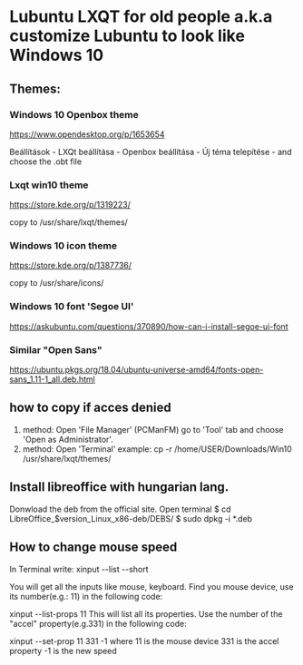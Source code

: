 # Lubuntu LXQT for old people a.k.a customize Lubuntu to look like Windows 10

## Themes:
### Windows 10 Openbox theme

https://www.opendesktop.org/p/1653654

Beállítások - LXQt beállítása - Openbox beállítása - Új téma telepítése - and choose the .obt file

### Lxqt win10 theme

https://store.kde.org/p/1319223/

copy to /usr/share/lxqt/themes/

### Windows 10 icon theme
https://store.kde.org/p/1387736/

copy to /usr/share/icons/

### Windows 10 font 'Segoe UI'
https://askubuntu.com/questions/370890/how-can-i-install-segoe-ui-font

### Similar "Open Sans"

https://ubuntu.pkgs.org/18.04/ubuntu-universe-amd64/fonts-open-sans_1.11-1_all.deb.html

## how to copy if acces denied
1. method: Open 'File Manager' (PCManFM) go to 'Tool' tab and choose 'Open as Administrator'.
2. method: Open 'Terminal' example: cp -r /home/USER/Downloads/Win10 /usr/share/lxqt/themes/


## Install libreoffice with hungarian lang.
Donwload the deb from the official site.
Open terminal 
$ cd LibreOffice_$version_Linux_x86-deb/DEBS/
$ sudo dpkg -i *.deb

## How to change mouse speed
In Terminal write:
xinput --list --short

You will get all the inputs like mouse, keyboard.
Find you mouse device, use its number(e.g.: 11) in the following code:

xinput --list-props 11
This will list all its properties.
Use the number of the "accel" property(e.g.331) in the following code:

xinput --set-prop 11 331 -1
where
11 is the mouse device
331 is the accel property
-1 is the new speed

